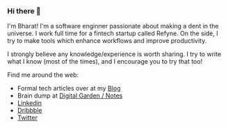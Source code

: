 ### Hi there 👋

I'm Bharat! I'm a software enginner passionate about making a dent in the universe. I work full time for a fintech startup called Refyne. On the side, I try to make tools which enhance workflows and improve productivity.

I strongly believe any knowledge/experience is worth sharing. I try to write what I know (most of the times), and I encourage you to try that too!

Find me around the web:
- Formal tech articles over at my [Blog](https://bharatkalluri.com)
- Brain dump at [Digital Garden / Notes](https://bharatkalluri.com/notes)
- [Linkedin](https://www.linkedin.com/in/bharatkalluri/)
- [Dribbble](https://dribbble.com/BharatKalluri)
- [Twitter](https://twitter.com/bharatkalluri)
